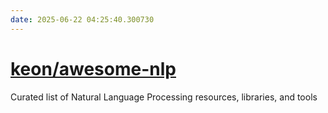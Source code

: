 ```yaml
---
date: 2025-06-22 04:25:40.300730
---
```


# [keon/awesome-nlp](https://github.com/keon/awesome-nlp)

Curated list of Natural Language Processing resources, libraries, and tools